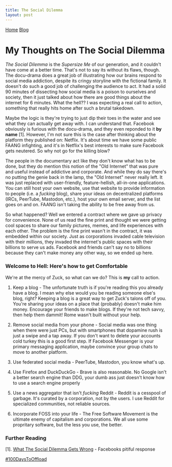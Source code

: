 ```yaml
---
title: The Social Dilemma
layout: post
---
```


<head>
  <meta charset="UTF-8">  
  <title>time to open blogs...</title>
  <link rel="shortcut icon" href="favicon.ico">
</head>
<div id="topbar">
  <a href="../index.html">Home</a> <a href="../blogindex.html">Blog</a>
</div>

# My Thoughts on The Social Dilemma  

*The Social Dilemma* is the *Supersize Me* of our generation, and it couldn't have come at a better time. That's not to say its without its flaws, though. The docu-drama does a great job of illustrating how our brains respond to social media addiction, despite its cringy storyline with the fictional family. It doesn't do such a good job of challenging the audience to act. It had a solid 90 minutes of dissecting how social media is a poison to ourselves and society, then it just talked about how there are good things about the internet for 6 minutes. What the hell?? I was expecting a real call to action, something that really hits home after such a brutal takedown.

Maybe the logic is they're trying to just dip their toes in the water and see what they can actually get away with. I can understand that. Facebook obviously is furious with the docu-drama, and they even reponded to it **by name** [1]. However, I'm not sure this is the case after thinking about the platform they published on: Netflix. It's about time we have some public FAANG infighting, and it's in Netflix's best interests to make sure Facebook gets neutered. So why not go for the killing blow?

The people in the documentary act like they don't know what has to be done, but they do mention this notion of the "Old Internet" that was pure and useful instead of addictive and corporate. And while they do say there's no putting the genie back in the lamp, the "Old Internet" never really left. It was just replaced with user-friendly, feature-hellish, all-in-one applications. You can still host your own website, use that website to provide information to people (i.e. a *fucking* blog), share your ideas on decentralized platforms (IRCs, PeerTube, Mastodon, etc.), host your own email server, and the list goes on and on. FAANG isn't taking the ability to be free away from us.

So what happened? Well we entered a contract where we gave up privacy for convenience. None of us read the fine print and thought we were getting cool spaces to share our family pictures, memes, and life experiences with each other. The problem is the fine print wasn't in the contract, it was embedded within our society. Just as corporations invaded cable television with their millions, they invaded the internet's public spaces with their billions to serve us ads. Facebook and friends can't say no to billions because they can't make money any other way, so we ended up here.

### Welcome to Hell: Here's how to get Comfortable  

We're at the mercy of Zuck, so what can we do? This is **my** call to action.

1. Keep a blog - The unfortunate truth is if you're reading this you already have a blog. I mean why else would you be reading someone else's blog, right? Keeping a blog is a great way to get Zuck's talons off of you. You're sharing your ideas on a place that (probably) doesn't make him money. Encourage your friends to make blogs. If they're not tech savvy, then help them dammit! Rome wasn't built without your help.

2. Remove social media from your phone - Social media was one thing when there were just PCs, but with smartphones that dopamine rush is just a swipe and a tap away. If you don't want to delete your accounts cold turkey this is a good first step. If Facebook Messenger is your primary messaging application, maybe convince your group chats to move to another platform. 

3. Use federated social media - PeerTube, Mastodon, you know what's up.

4. Use Firefox and DuckDuckGo - Brave is also reasonable. No Google isn't a better search engine than DDG, your dumb ass just doesn't know how to use a search engine properly

5. Use a news aggregator that isn't *fucking* Reddit - Reddit is a cesspool of garbage. It's curated by a corporation, not by the users. I use Reddit for specialized communities, not reliable sources.

6. Incorporate FOSS into your life - The Free Software Movement is the ultimate enemy of capitalism and corporations. We all use some propritary software, but the less you use, the better.

### Further Reading
[1]. [What The Social Dilemma Gets Wrong](https://about.fb.com/wp-content/uploads/2020/10/What-The-Social-Dilemma-Gets-Wrong.pdf) - Facebooks pitiful response

[#100DaysToOffload](https://100daystooffload.com)

